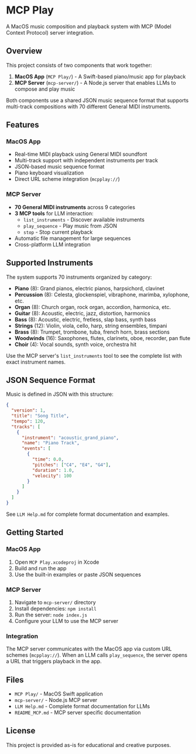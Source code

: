 # MCP Play

A MacOS music composition and playback system with MCP (Model Context Protocol) server integration.

## Overview

This project consists of two components that work together:

1. **MacOS App** (`MCP Play/`) - A Swift-based piano/music app for playback
2. **MCP Server** (`mcp-server/`) - A Node.js server that enables LLMs to compose and play music

Both components use a shared JSON music sequence format that supports multi-track compositions with 70 different General MIDI instruments.

## Features

### MacOS App
- Real-time MIDI playback using General MIDI soundfont
- Multi-track support with independent instruments per track  
- JSON-based music sequence format
- Piano keyboard visualization
- Direct URL scheme integration (`mcpplay://`)

### MCP Server
- **70 General MIDI instruments** across 9 categories
- **3 MCP tools** for LLM interaction:
  - `list_instruments` - Discover available instruments
  - `play_sequence` - Play music from JSON
  - `stop` - Stop current playback
- Automatic file management for large sequences
- Cross-platform LLM integration

## Supported Instruments

The system supports 70 instruments organized by category:

- **Piano** (8): Grand pianos, electric pianos, harpsichord, clavinet
- **Percussion** (8): Celesta, glockenspiel, vibraphone, marimba, xylophone, etc.
- **Organ** (8): Church organ, rock organ, accordion, harmonica, etc.  
- **Guitar** (8): Acoustic, electric, jazz, distortion, harmonics
- **Bass** (8): Acoustic, electric, fretless, slap bass, synth bass
- **Strings** (12): Violin, viola, cello, harp, string ensembles, timpani
- **Brass** (8): Trumpet, trombone, tuba, french horn, brass sections
- **Woodwinds** (16): Saxophones, flutes, clarinets, oboe, recorder, pan flute
- **Choir** (4): Vocal sounds, synth voice, orchestra hit

Use the MCP server's `list_instruments` tool to see the complete list with exact instrument names.

## JSON Sequence Format

Music is defined in JSON with this structure:

```json
{
  "version": 1,
  "title": "Song Title",
  "tempo": 120,
  "tracks": [
    {
      "instrument": "acoustic_grand_piano",
      "name": "Piano Track",
      "events": [
        {
          "time": 0.0,
          "pitches": ["C4", "E4", "G4"],
          "duration": 1.0,
          "velocity": 100
        }
      ]
    }
  ]
}
```

See `LLM Help.md` for complete format documentation and examples.

## Getting Started

### MacOS App
1. Open `MCP Play.xcodeproj` in Xcode
2. Build and run the app
3. Use the built-in examples or paste JSON sequences

### MCP Server
1. Navigate to `mcp-server/` directory
2. Install dependencies: `npm install`
3. Run the server: `node index.js`
4. Configure your LLM to use the MCP server

### Integration
The MCP server communicates with the MacOS app via custom URL schemes (`mcpplay://`). When an LLM calls `play_sequence`, the server opens a URL that triggers playback in the app.

## Files

- `MCP Play/` - MacOS Swift application
- `mcp-server/` - Node.js MCP server  
- `LLM Help.md` - Complete format documentation for LLMs
- `README_MCP.md` - MCP server specific documentation

## License

This project is provided as-is for educational and creative purposes.